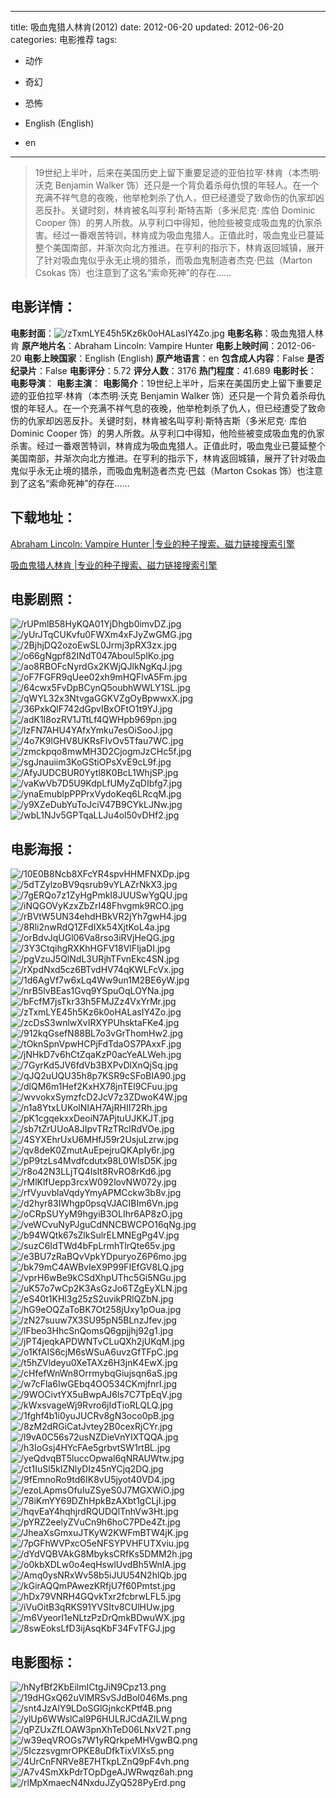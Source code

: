 
---
title: 吸血鬼猎人林肯(2012)
date: 2012-06-20
updated: 2012-06-20
categories: 电影推荐
tags:
- 动作
- 奇幻
- 恐怖

- English (English)
- en
---


> 19世纪上半叶，后来在美国历史上留下重要足迹的亚伯拉罕·林肯（本杰明·沃克 Benjamin Walker 饰）还只是一个背负着杀母仇恨的年轻人。在一个充满不祥气息的夜晚，他举枪刺杀了仇人，但已经遭受了致命伤的仇家却凶恶反扑。关键时刻，林肯被名叫亨利·斯特吉斯（多米尼克· 库伯 Dominic Cooper 饰）的男人所救。从亨利口中得知，他险些被变成吸血鬼的仇家杀害。经过一番艰苦特训，林肯成为吸血鬼猎人。正值此时，吸血鬼业已蔓延整个美国南部，并渐次向北方推进。在亨利的指示下，林肯返回城镇，展开了针对吸血鬼似乎永无止境的猎杀，而吸血鬼制造者杰克·巴兹（Marton Csokas 饰）也注意到了这名“索命死神”的存在……

## **电影详情**：

**电影封面**：<img src="https://image.tmdb.org/t/p/w200/zTxmLYE45h5Kz6k0oHALasIY4Zo.jpg" alt="/zTxmLYE45h5Kz6k0oHALasIY4Zo.jpg" title="/zTxmLYE45h5Kz6k0oHALasIY4Zo.jpg">
**电影名称**：吸血鬼猎人林肯
**原产地片名**：Abraham Lincoln: Vampire Hunter
**电影上映时间**：2012-06-20
**电影上映国家**：English (English)
**原产地语言**：en
**包含成人内容**：False
**是否纪录片**：False
**电影评分**：5.72
**评分人数**：3176
**热门程度**：41.689
**电影时长**：
**电影导演**：
**电影主演**：
**电影简介**：19世纪上半叶，后来在美国历史上留下重要足迹的亚伯拉罕·林肯（本杰明·沃克 Benjamin Walker 饰）还只是一个背负着杀母仇恨的年轻人。在一个充满不祥气息的夜晚，他举枪刺杀了仇人，但已经遭受了致命伤的仇家却凶恶反扑。关键时刻，林肯被名叫亨利·斯特吉斯（多米尼克· 库伯 Dominic Cooper 饰）的男人所救。从亨利口中得知，他险些被变成吸血鬼的仇家杀害。经过一番艰苦特训，林肯成为吸血鬼猎人。正值此时，吸血鬼业已蔓延整个美国南部，并渐次向北方推进。在亨利的指示下，林肯返回城镇，展开了针对吸血鬼似乎永无止境的猎杀，而吸血鬼制造者杰克·巴兹（Marton Csokas 饰）也注意到了这名“索命死神”的存在……

## **下载地址**：
[Abraham Lincoln: Vampire Hunter |专业的种子搜索、磁力链接搜索引擎](https://movie.amd794.com:2083/?search=Abraham%20Lincoln%3A%20Vampire%20Hunter&ordering=&mode=match_phrase&page_size=10&page=1)

[吸血鬼猎人林肯 |专业的种子搜索、磁力链接搜索引擎](https://movie.amd794.com:2083/?search=%E5%90%B8%E8%A1%80%E9%AC%BC%E7%8C%8E%E4%BA%BA%E6%9E%97%E8%82%AF&ordering=&mode=match_phrase&page_size=10&page=1)
 

## **电影剧照**：
<img src="https://image.tmdb.org/t/p/original/rUPmlB58HyKQA01YjDhgb0imvDZ.jpg" alt="/rUPmlB58HyKQA01YjDhgb0imvDZ.jpg" title="/rUPmlB58HyKQA01YjDhgb0imvDZ.jpg"><img src="https://image.tmdb.org/t/p/original/yUrJTqCUKvfu0FWXm4xFJyZwGMG.jpg" alt="/yUrJTqCUKvfu0FWXm4xFJyZwGMG.jpg" title="/yUrJTqCUKvfu0FWXm4xFJyZwGMG.jpg"><img src="https://image.tmdb.org/t/p/original/2BjhjDQ2ozoEwSL0Jrmj3pRX3zx.jpg" alt="/2BjhjDQ2ozoEwSL0Jrmj3pRX3zx.jpg" title="/2BjhjDQ2ozoEwSL0Jrmj3pRX3zx.jpg"><img src="https://image.tmdb.org/t/p/original/o66gNgpf82INdT047Aboul5plKo.jpg" alt="/o66gNgpf82INdT047Aboul5plKo.jpg" title="/o66gNgpf82INdT047Aboul5plKo.jpg"><img src="https://image.tmdb.org/t/p/original/ao8RBOFcNyrdGx2KWjQJlkNgKqJ.jpg" alt="/ao8RBOFcNyrdGx2KWjQJlkNgKqJ.jpg" title="/ao8RBOFcNyrdGx2KWjQJlkNgKqJ.jpg"><img src="https://image.tmdb.org/t/p/original/oF7FGFR9qUee02xh9mHQFlvA5Fm.jpg" alt="/oF7FGFR9qUee02xh9mHQFlvA5Fm.jpg" title="/oF7FGFR9qUee02xh9mHQFlvA5Fm.jpg"><img src="https://image.tmdb.org/t/p/original/64cwx5FvDpBCynQ5oubhWWLY1SL.jpg" alt="/64cwx5FvDpBCynQ5oubhWWLY1SL.jpg" title="/64cwx5FvDpBCynQ5oubhWWLY1SL.jpg"><img src="https://image.tmdb.org/t/p/original/qWYL32x3NtvgaGGKVZgOyBpwwxX.jpg" alt="/qWYL32x3NtvgaGGKVZgOyBpwwxX.jpg" title="/qWYL32x3NtvgaGGKVZgOyBpwwxX.jpg"><img src="https://image.tmdb.org/t/p/original/36PxkQlF742dGpvIBxOFtO1t9YJ.jpg" alt="/36PxkQlF742dGpvIBxOFtO1t9YJ.jpg" title="/36PxkQlF742dGpvIBxOFtO1t9YJ.jpg"><img src="https://image.tmdb.org/t/p/original/adK1I8ozRV1JTtLf4QWHpb969pn.jpg" alt="/adK1I8ozRV1JTtLf4QWHpb969pn.jpg" title="/adK1I8ozRV1JTtLf4QWHpb969pn.jpg"><img src="https://image.tmdb.org/t/p/original/lzFN7AHU4YAfxYmku7esOiSooJ.jpg" alt="/lzFN7AHU4YAfxYmku7esOiSooJ.jpg" title="/lzFN7AHU4YAfxYmku7esOiSooJ.jpg"><img src="https://image.tmdb.org/t/p/original/4o7K9lGHV8UKRsFIvOv5Tfau7WC.jpg" alt="/4o7K9lGHV8UKRsFIvOv5Tfau7WC.jpg" title="/4o7K9lGHV8UKRsFIvOv5Tfau7WC.jpg"><img src="https://image.tmdb.org/t/p/original/zmckpqo8mwMH3D2CjogmJzCHc5f.jpg" alt="/zmckpqo8mwMH3D2CjogmJzCHc5f.jpg" title="/zmckpqo8mwMH3D2CjogmJzCHc5f.jpg"><img src="https://image.tmdb.org/t/p/original/sgJnauiim3KoGStiOPsXvE9cL9f.jpg" alt="/sgJnauiim3KoGStiOPsXvE9cL9f.jpg" title="/sgJnauiim3KoGStiOPsXvE9cL9f.jpg"><img src="https://image.tmdb.org/t/p/original/AfyJUDCBUR0Yytl8K0BcL1WhjSP.jpg" alt="/AfyJUDCBUR0Yytl8K0BcL1WhjSP.jpg" title="/AfyJUDCBUR0Yytl8K0BcL1WhjSP.jpg"><img src="https://image.tmdb.org/t/p/original/vaKwVb7D5U9KdpLfUMyZqDIbfg7.jpg" alt="/vaKwVb7D5U9KdpLfUMyZqDIbfg7.jpg" title="/vaKwVb7D5U9KdpLfUMyZqDIbfg7.jpg"><img src="https://image.tmdb.org/t/p/original/ynaEmublpPPPrxVydoKeq6LRcqM.jpg" alt="/ynaEmublpPPPrxVydoKeq6LRcqM.jpg" title="/ynaEmublpPPPrxVydoKeq6LRcqM.jpg"><img src="https://image.tmdb.org/t/p/original/y9XZeDubYuToJciV47B9CYkLJNw.jpg" alt="/y9XZeDubYuToJciV47B9CYkLJNw.jpg" title="/y9XZeDubYuToJciV47B9CYkLJNw.jpg"><img src="https://image.tmdb.org/t/p/original/wbL1NJv5GPTqaLLJu4ol50vDHf2.jpg" alt="/wbL1NJv5GPTqaLLJu4ol50vDHf2.jpg" title="/wbL1NJv5GPTqaLLJu4ol50vDHf2.jpg">

## **电影海报**：
<img src="https://image.tmdb.org/t/p/original/10E0B8Ncb8XFcYR4spvHHMFNXDp.jpg" alt="/10E0B8Ncb8XFcYR4spvHHMFNXDp.jpg" title="/10E0B8Ncb8XFcYR4spvHHMFNXDp.jpg"><img src="https://image.tmdb.org/t/p/original/5dTZylzoBV9qsrub9vYLAZrNkX3.jpg" alt="/5dTZylzoBV9qsrub9vYLAZrNkX3.jpg" title="/5dTZylzoBV9qsrub9vYLAZrNkX3.jpg"><img src="https://image.tmdb.org/t/p/original/7gERQo7z1ZyHgPmkI8JUUSwYgQU.jpg" alt="/7gERQo7z1ZyHgPmkI8JUUSwYgQU.jpg" title="/7gERQo7z1ZyHgPmkI8JUUSwYgQU.jpg"><img src="https://image.tmdb.org/t/p/original/iNQGOVyKzxZbZrI48Fhvgmk9RCO.jpg" alt="/iNQGOVyKzxZbZrI48Fhvgmk9RCO.jpg" title="/iNQGOVyKzxZbZrI48Fhvgmk9RCO.jpg"><img src="https://image.tmdb.org/t/p/original/rBVtW5UN34ehdHBkVR2jYh7gwH4.jpg" alt="/rBVtW5UN34ehdHBkVR2jYh7gwH4.jpg" title="/rBVtW5UN34ehdHBkVR2jYh7gwH4.jpg"><img src="https://image.tmdb.org/t/p/original/8Rli2nwRdQ1ZFdIXk54XjtKoL4a.jpg" alt="/8Rli2nwRdQ1ZFdIXk54XjtKoL4a.jpg" title="/8Rli2nwRdQ1ZFdIXk54XjtKoL4a.jpg"><img src="https://image.tmdb.org/t/p/original/orBdvJqUGl06Va8rso3iRVjHeQG.jpg" alt="/orBdvJqUGl06Va8rso3iRVjHeQG.jpg" title="/orBdvJqUGl06Va8rso3iRVjHeQG.jpg"><img src="https://image.tmdb.org/t/p/original/3Y3CtqihgRXKhHGFV18VlFIjaDI.jpg" alt="/3Y3CtqihgRXKhHGFV18VlFIjaDI.jpg" title="/3Y3CtqihgRXKhHGFV18VlFIjaDI.jpg"><img src="https://image.tmdb.org/t/p/original/pgVzuJ5QlNdL3URjhTFvnEkc4SN.jpg" alt="/pgVzuJ5QlNdL3URjhTFvnEkc4SN.jpg" title="/pgVzuJ5QlNdL3URjhTFvnEkc4SN.jpg"><img src="https://image.tmdb.org/t/p/original/rXpdNxd5cz6BTvdHV74qKWLFcVx.jpg" alt="/rXpdNxd5cz6BTvdHV74qKWLFcVx.jpg" title="/rXpdNxd5cz6BTvdHV74qKWLFcVx.jpg"><img src="https://image.tmdb.org/t/p/original/1d6AgVf7w6xLq4Ww9un1M2BE6yW.jpg" alt="/1d6AgVf7w6xLq4Ww9un1M2BE6yW.jpg" title="/1d6AgVf7w6xLq4Ww9un1M2BE6yW.jpg"><img src="https://image.tmdb.org/t/p/original/nrB5lvBEas1Gvq9YSpuOqLOYNa.jpg" alt="/nrB5lvBEas1Gvq9YSpuOqLOYNa.jpg" title="/nrB5lvBEas1Gvq9YSpuOqLOYNa.jpg"><img src="https://image.tmdb.org/t/p/original/bFcfM7jsTkr33h5FMJZz4VxYrMr.jpg" alt="/bFcfM7jsTkr33h5FMJZz4VxYrMr.jpg" title="/bFcfM7jsTkr33h5FMJZz4VxYrMr.jpg"><img src="https://image.tmdb.org/t/p/original/zTxmLYE45h5Kz6k0oHALasIY4Zo.jpg" alt="/zTxmLYE45h5Kz6k0oHALasIY4Zo.jpg" title="/zTxmLYE45h5Kz6k0oHALasIY4Zo.jpg"><img src="https://image.tmdb.org/t/p/original/zcDsS3wnlwXvIRXYPUhsktaFKe4.jpg" alt="/zcDsS3wnlwXvIRXYPUhsktaFKe4.jpg" title="/zcDsS3wnlwXvIRXYPUhsktaFKe4.jpg"><img src="https://image.tmdb.org/t/p/original/912kqGsefN88BL7o3vGrThomHw2.jpg" alt="/912kqGsefN88BL7o3vGrThomHw2.jpg" title="/912kqGsefN88BL7o3vGrThomHw2.jpg"><img src="https://image.tmdb.org/t/p/original/tOknSpnVpwHCPjFdTdaOS7PAxxF.jpg" alt="/tOknSpnVpwHCPjFdTdaOS7PAxxF.jpg" title="/tOknSpnVpwHCPjFdTdaOS7PAxxF.jpg"><img src="https://image.tmdb.org/t/p/original/jNHkD7v6hCtZqaKzP0acYeALWeh.jpg" alt="/jNHkD7v6hCtZqaKzP0acYeALWeh.jpg" title="/jNHkD7v6hCtZqaKzP0acYeALWeh.jpg"><img src="https://image.tmdb.org/t/p/original/7GyrKd5JV6fdVb3BXPvDlXnQjSq.jpg" alt="/7GyrKd5JV6fdVb3BXPvDlXnQjSq.jpg" title="/7GyrKd5JV6fdVb3BXPvDlXnQjSq.jpg"><img src="https://image.tmdb.org/t/p/original/qJQ2uUQU35h8p7KSR9cSFoBIA90.jpg" alt="/qJQ2uUQU35h8p7KSR9cSFoBIA90.jpg" title="/qJQ2uUQU35h8p7KSR9cSFoBIA90.jpg"><img src="https://image.tmdb.org/t/p/original/dlQM6m1Hef2KxHX78jnTEl9CFuu.jpg" alt="/dlQM6m1Hef2KxHX78jnTEl9CFuu.jpg" title="/dlQM6m1Hef2KxHX78jnTEl9CFuu.jpg"><img src="https://image.tmdb.org/t/p/original/wvvokxSymzfcD2JcV7z3ZDwoK4W.jpg" alt="/wvvokxSymzfcD2JcV7z3ZDwoK4W.jpg" title="/wvvokxSymzfcD2JcV7z3ZDwoK4W.jpg"><img src="https://image.tmdb.org/t/p/original/n1a8YtxLUKolNIAH7AjRHII72Rh.jpg" alt="/n1a8YtxLUKolNIAH7AjRHII72Rh.jpg" title="/n1a8YtxLUKolNIAH7AjRHII72Rh.jpg"><img src="https://image.tmdb.org/t/p/original/pK1cgqekxxDeoiN7APjtuUJKKJT.jpg" alt="/pK1cgqekxxDeoiN7APjtuUJKKJT.jpg" title="/pK1cgqekxxDeoiN7APjtuUJKKJT.jpg"><img src="https://image.tmdb.org/t/p/original/sb7tZrUUoA8JIpvTRzTRclRdVOe.jpg" alt="/sb7tZrUUoA8JIpvTRzTRclRdVOe.jpg" title="/sb7tZrUUoA8JIpvTRzTRclRdVOe.jpg"><img src="https://image.tmdb.org/t/p/original/4SYXEhrUxU6MHfJ59r2UsjuLzrw.jpg" alt="/4SYXEhrUxU6MHfJ59r2UsjuLzrw.jpg" title="/4SYXEhrUxU6MHfJ59r2UsjuLzrw.jpg"><img src="https://image.tmdb.org/t/p/original/qv8deK0ZmutAuEpejruQKApIy6r.jpg" alt="/qv8deK0ZmutAuEpejruQKApIy6r.jpg" title="/qv8deK0ZmutAuEpejruQKApIy6r.jpg"><img src="https://image.tmdb.org/t/p/original/pP9tzLs4Mvdfcdutx98L0WIsD5K.jpg" alt="/pP9tzLs4Mvdfcdutx98L0WIsD5K.jpg" title="/pP9tzLs4Mvdfcdutx98L0WIsD5K.jpg"><img src="https://image.tmdb.org/t/p/original/r8o42N3LLjTQ4lsIt8RvRO8rKd6.jpg" alt="/r8o42N3LLjTQ4lsIt8RvRO8rKd6.jpg" title="/r8o42N3LLjTQ4lsIt8RvRO8rKd6.jpg"><img src="https://image.tmdb.org/t/p/original/rMlKlfUepp3rcxW092lovNW072y.jpg" alt="/rMlKlfUepp3rcxW092lovNW072y.jpg" title="/rMlKlfUepp3rcxW092lovNW072y.jpg"><img src="https://image.tmdb.org/t/p/original/rfVyuvblaVqdyYmyAPMCckw3b8v.jpg" alt="/rfVyuvblaVqdyYmyAPMCckw3b8v.jpg" title="/rfVyuvblaVqdyYmyAPMCckw3b8v.jpg"><img src="https://image.tmdb.org/t/p/original/d2hyr83IWhgp0psqVJACIBIm6Vn.jpg" alt="/d2hyr83IWhgp0psqVJACIBIm6Vn.jpg" title="/d2hyr83IWhgp0psqVJACIBIm6Vn.jpg"><img src="https://image.tmdb.org/t/p/original/oCRpSUYyM9hgyiB3OLIhr6AP8zO.jpg" alt="/oCRpSUYyM9hgyiB3OLIhr6AP8zO.jpg" title="/oCRpSUYyM9hgyiB3OLIhr6AP8zO.jpg"><img src="https://image.tmdb.org/t/p/original/veWCvuNyPJguCdNNCBWCPO16qNg.jpg" alt="/veWCvuNyPJguCdNNCBWCPO16qNg.jpg" title="/veWCvuNyPJguCdNNCBWCPO16qNg.jpg"><img src="https://image.tmdb.org/t/p/original/b94WQtk67sZlkSulrELMNEgPg4V.jpg" alt="/b94WQtk67sZlkSulrELMNEgPg4V.jpg" title="/b94WQtk67sZlkSulrELMNEgPg4V.jpg"><img src="https://image.tmdb.org/t/p/original/suzC6IdTWd4bFpLrmhTlrQte65v.jpg" alt="/suzC6IdTWd4bFpLrmhTlrQte65v.jpg" title="/suzC6IdTWd4bFpLrmhTlrQte65v.jpg"><img src="https://image.tmdb.org/t/p/original/e3BU7zRaBQvVpkYDpuryoZ6P6mo.jpg" alt="/e3BU7zRaBQvVpkYDpuryoZ6P6mo.jpg" title="/e3BU7zRaBQvVpkYDpuryoZ6P6mo.jpg"><img src="https://image.tmdb.org/t/p/original/bk79mC4AWBvIeX9P99FIEfGV8LQ.jpg" alt="/bk79mC4AWBvIeX9P99FIEfGV8LQ.jpg" title="/bk79mC4AWBvIeX9P99FIEfGV8LQ.jpg"><img src="https://image.tmdb.org/t/p/original/vprH6wBe9kCSdXhpUThc5Gi5NGu.jpg" alt="/vprH6wBe9kCSdXhpUThc5Gi5NGu.jpg" title="/vprH6wBe9kCSdXhpUThc5Gi5NGu.jpg"><img src="https://image.tmdb.org/t/p/original/uK57o7wCp2K3AsGzJo6TZgEyXLN.jpg" alt="/uK57o7wCp2K3AsGzJo6TZgEyXLN.jpg" title="/uK57o7wCp2K3AsGzJo6TZgEyXLN.jpg"><img src="https://image.tmdb.org/t/p/original/eS40t1KHl3g25zS2uvikPRlQZbN.jpg" alt="/eS40t1KHl3g25zS2uvikPRlQZbN.jpg" title="/eS40t1KHl3g25zS2uvikPRlQZbN.jpg"><img src="https://image.tmdb.org/t/p/original/hG9eOQZaToBK7Ot258jUxy1pOua.jpg" alt="/hG9eOQZaToBK7Ot258jUxy1pOua.jpg" title="/hG9eOQZaToBK7Ot258jUxy1pOua.jpg"><img src="https://image.tmdb.org/t/p/original/zN27suuw7X3SU95pN5BLnzJfev.jpg" alt="/zN27suuw7X3SU95pN5BLnzJfev.jpg" title="/zN27suuw7X3SU95pN5BLnzJfev.jpg"><img src="https://image.tmdb.org/t/p/original/lFbeo3HhcSnQomsQ6gpjjhj92g1.jpg" alt="/lFbeo3HhcSnQomsQ6gpjjhj92g1.jpg" title="/lFbeo3HhcSnQomsQ6gpjjhj92g1.jpg"><img src="https://image.tmdb.org/t/p/original/jPT4jeqkAPDWNTvCLuQXh2jUKqM.jpg" alt="/jPT4jeqkAPDWNTvCLuQXh2jUKqM.jpg" title="/jPT4jeqkAPDWNTvCLuQXh2jUKqM.jpg"><img src="https://image.tmdb.org/t/p/original/o1KfAIS6cjM6sWSuA6uvzGfTFpC.jpg" alt="/o1KfAIS6cjM6sWSuA6uvzGfTFpC.jpg" title="/o1KfAIS6cjM6sWSuA6uvzGfTFpC.jpg"><img src="https://image.tmdb.org/t/p/original/t5hZVldeyu0XeTAXz6H3jnK4EwX.jpg" alt="/t5hZVldeyu0XeTAXz6H3jnK4EwX.jpg" title="/t5hZVldeyu0XeTAXz6H3jnK4EwX.jpg"><img src="https://image.tmdb.org/t/p/original/cHfefWnWn8OrrmybqGiujsqn6aS.jpg" alt="/cHfefWnWn8OrrmybqGiujsqn6aS.jpg" title="/cHfefWnWn8OrrmybqGiujsqn6aS.jpg"><img src="https://image.tmdb.org/t/p/original/w7cFla6IwGEbq4OO534CKmjfnrI.jpg" alt="/w7cFla6IwGEbq4OO534CKmjfnrI.jpg" title="/w7cFla6IwGEbq4OO534CKmjfnrI.jpg"><img src="https://image.tmdb.org/t/p/original/9WOCivtYX5uBwpAJ6ls7C7TpEqV.jpg" alt="/9WOCivtYX5uBwpAJ6ls7C7TpEqV.jpg" title="/9WOCivtYX5uBwpAJ6ls7C7TpEqV.jpg"><img src="https://image.tmdb.org/t/p/original/kWxsvageWj9Rvro6jIdTioRLQLQ.jpg" alt="/kWxsvageWj9Rvro6jIdTioRLQLQ.jpg" title="/kWxsvageWj9Rvro6jIdTioRLQLQ.jpg"><img src="https://image.tmdb.org/t/p/original/1fghf4b1i0yuJUCRv8gN3oco0pB.jpg" alt="/1fghf4b1i0yuJUCRv8gN3oco0pB.jpg" title="/1fghf4b1i0yuJUCRv8gN3oco0pB.jpg"><img src="https://image.tmdb.org/t/p/original/8zM2dRGiCatJvtey2B0cexRjCYr.jpg" alt="/8zM2dRGiCatJvtey2B0cexRjCYr.jpg" title="/8zM2dRGiCatJvtey2B0cexRjCYr.jpg"><img src="https://image.tmdb.org/t/p/original/l9vA0C56s72usNZDieVnYIXTQQA.jpg" alt="/l9vA0C56s72usNZDieVnYIXTQQA.jpg" title="/l9vA0C56s72usNZDieVnYIXTQQA.jpg"><img src="https://image.tmdb.org/t/p/original/h3IoGsj4HYcFAe5grbvtSW1rtBL.jpg" alt="/h3IoGsj4HYcFAe5grbvtSW1rtBL.jpg" title="/h3IoGsj4HYcFAe5grbvtSW1rtBL.jpg"><img src="https://image.tmdb.org/t/p/original/yeQdvqBT5luccOpwal6qNRAUWtw.jpg" alt="/yeQdvqBT5luccOpwal6qNRAUWtw.jpg" title="/yeQdvqBT5luccOpwal6qNRAUWtw.jpg"><img src="https://image.tmdb.org/t/p/original/ct1IuSl5kIZNlyDIz45nYCjq2DQ.jpg" alt="/ct1IuSl5kIZNlyDIz45nYCjq2DQ.jpg" title="/ct1IuSl5kIZNlyDIz45nYCjq2DQ.jpg"><img src="https://image.tmdb.org/t/p/original/9fEmnoRo9td6IK8vU5jyot40VD4.jpg" alt="/9fEmnoRo9td6IK8vU5jyot40VD4.jpg" title="/9fEmnoRo9td6IK8vU5jyot40VD4.jpg"><img src="https://image.tmdb.org/t/p/original/ezoLApmsOfuIuZSyeS0J7MGXWiO.jpg" alt="/ezoLApmsOfuIuZSyeS0J7MGXWiO.jpg" title="/ezoLApmsOfuIuZSyeS0J7MGXWiO.jpg"><img src="https://image.tmdb.org/t/p/original/78iKmYY69DZhHpkBzAXbt1gCLjI.jpg" alt="/78iKmYY69DZhHpkBzAXbt1gCLjI.jpg" title="/78iKmYY69DZhHpkBzAXbt1gCLjI.jpg"><img src="https://image.tmdb.org/t/p/original/hqvEaY4hqhjrdRQUDQlTnhVw3Ht.jpg" alt="/hqvEaY4hqhjrdRQUDQlTnhVw3Ht.jpg" title="/hqvEaY4hqhjrdRQUDQlTnhVw3Ht.jpg"><img src="https://image.tmdb.org/t/p/original/pYRZ2eelyZVuCn9h6hoC7PDe4Zt.jpg" alt="/pYRZ2eelyZVuCn9h6hoC7PDe4Zt.jpg" title="/pYRZ2eelyZVuCn9h6hoC7PDe4Zt.jpg"><img src="https://image.tmdb.org/t/p/original/JheaXsGmxuJTKyW2KWFmBTW4jK.jpg" alt="/JheaXsGmxuJTKyW2KWFmBTW4jK.jpg" title="/JheaXsGmxuJTKyW2KWFmBTW4jK.jpg"><img src="https://image.tmdb.org/t/p/original/7pGFhWVPxcO5eNFSYPVHFUTXviu.jpg" alt="/7pGFhWVPxcO5eNFSYPVHFUTXviu.jpg" title="/7pGFhWVPxcO5eNFSYPVHFUTXviu.jpg"><img src="https://image.tmdb.org/t/p/original/dYdVQBVAkG8MbyksCRfKs5DMM2h.jpg" alt="/dYdVQBVAkG8MbyksCRfKs5DMM2h.jpg" title="/dYdVQBVAkG8MbyksCRfKs5DMM2h.jpg"><img src="https://image.tmdb.org/t/p/original/o0kbXDLw0o4eqHswlUvdBh5WnIA.jpg" alt="/o0kbXDLw0o4eqHswlUvdBh5WnIA.jpg" title="/o0kbXDLw0o4eqHswlUvdBh5WnIA.jpg"><img src="https://image.tmdb.org/t/p/original/Amq0ysNRxWv58b5iJUU54N2hlQb.jpg" alt="/Amq0ysNRxWv58b5iJUU54N2hlQb.jpg" title="/Amq0ysNRxWv58b5iJUU54N2hlQb.jpg"><img src="https://image.tmdb.org/t/p/original/kGirAQQmPAwezKRfjU7f60Pmtst.jpg" alt="/kGirAQQmPAwezKRfjU7f60Pmtst.jpg" title="/kGirAQQmPAwezKRfjU7f60Pmtst.jpg"><img src="https://image.tmdb.org/t/p/original/hDx79VNRH4GQvkTxr2fcbrwLFL5.jpg" alt="/hDx79VNRH4GQvkTxr2fcbrwLFL5.jpg" title="/hDx79VNRH4GQvkTxr2fcbrwLFL5.jpg"><img src="https://image.tmdb.org/t/p/original/iVuOitB3qRKS91YVSItv8CUlHUw.jpg" alt="/iVuOitB3qRKS91YVSItv8CUlHUw.jpg" title="/iVuOitB3qRKS91YVSItv8CUlHUw.jpg"><img src="https://image.tmdb.org/t/p/original/m6VyeorI1eNLtzPzDrQmkBDwuWX.jpg" alt="/m6VyeorI1eNLtzPzDrQmkBDwuWX.jpg" title="/m6VyeorI1eNLtzPzDrQmkBDwuWX.jpg"><img src="https://image.tmdb.org/t/p/original/8swEoksLfD3ijAsqKbF34FvTFGJ.jpg" alt="/8swEoksLfD3ijAsqKbF34FvTFGJ.jpg" title="/8swEoksLfD3ijAsqKbF34FvTFGJ.jpg">

## **电影图标**：
<img src="https://image.tmdb.org/t/p/original/hNyfBf2KbEilmICtgJiN9Cpz13.png" alt="/hNyfBf2KbEilmICtgJiN9Cpz13.png" title="/hNyfBf2KbEilmICtgJiN9Cpz13.png"><img src="https://image.tmdb.org/t/p/original/19dHGxQ62uVlMRSvSJdBoI046Ms.png" alt="/19dHGxQ62uVlMRSvSJdBoI046Ms.png" title="/19dHGxQ62uVlMRSvSJdBoI046Ms.png"><img src="https://image.tmdb.org/t/p/original/snt4JzAlY9LDoSGlGjnkcKPtf4B.png" alt="/snt4JzAlY9LDoSGlGjnkcKPtf4B.png" title="/snt4JzAlY9LDoSGlGjnkcKPtf4B.png"><img src="https://image.tmdb.org/t/p/original/ylUp6WWslCal9P6HULRJCdAZlLW.png" alt="/ylUp6WWslCal9P6HULRJCdAZlLW.png" title="/ylUp6WWslCal9P6HULRJCdAZlLW.png"><img src="https://image.tmdb.org/t/p/original/qPZUxZfLOAW3pnXhTeD06LNxV2T.png" alt="/qPZUxZfLOAW3pnXhTeD06LNxV2T.png" title="/qPZUxZfLOAW3pnXhTeD06LNxV2T.png"><img src="https://image.tmdb.org/t/p/original/w39eqVROGs7W1yRQrkpeMHVgwBQ.png" alt="/w39eqVROGs7W1yRQrkpeMHVgwBQ.png" title="/w39eqVROGs7W1yRQrkpeMHVgwBQ.png"><img src="https://image.tmdb.org/t/p/original/5IczzsvgmrOPKE8uDfkTixVlXs5.png" alt="/5IczzsvgmrOPKE8uDfkTixVlXs5.png" title="/5IczzsvgmrOPKE8uDfkTixVlXs5.png"><img src="https://image.tmdb.org/t/p/original/4UrCnFNRVe8E7HTkpLZnQ9pF4vh.png" alt="/4UrCnFNRVe8E7HTkpLZnQ9pF4vh.png" title="/4UrCnFNRVe8E7HTkpLZnQ9pF4vh.png"><img src="https://image.tmdb.org/t/p/original/A7v4SmXkPdrTOpDgeAJWRwqz6ah.png" alt="/A7v4SmXkPdrTOpDgeAJWRwqz6ah.png" title="/A7v4SmXkPdrTOpDgeAJWRwqz6ah.png"><img src="https://image.tmdb.org/t/p/original/rlMpXmaecN4NxduJZyQ528PyErd.png" alt="/rlMpXmaecN4NxduJZyQ528PyErd.png" title="/rlMpXmaecN4NxduJZyQ528PyErd.png">
